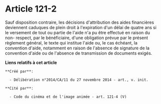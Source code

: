 # Article 121-2

Sauf disposition contraire, les décisions d'attribution des aides financières deviennent caduques de plein droit à
l'expiration d'un délai de quatre ans si le versement de tout ou partie de l'aide n'a pu être effectué en raison du non-
respect, par le bénéficiaire, d'une obligation prévue par le présent règlement général, le texte qui institue l'aide ou, le
cas échéant, la convention d'aide, notamment en raison de l'absence de signature de la convention d'aide ou de l'absence de
transmission de documents exigés.

**Liens relatifs à cet article**

	**Créé par**:

	  - Délibération n°2014/CA/11 du 27 novembre 2014 - art., v. init.

	**Cité par**:

	  - Code du cinéma et de l'image animée - art. 121-4 (V)
